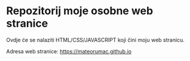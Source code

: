 # Repozitorij moje osobne web stranice

Ovdje će se nalaziti HTML/CSS/JAVASCRIPT koji čini moju web stranicu.

Adresa web stranice: https://mateorumac.github.io